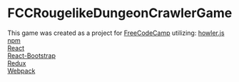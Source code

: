 # FCCRougelikeDungeonCrawlerGame

This game was created as a project for <a href="https://www.freecodecamp.com/challenges/build-a-roguelike-dungeon-crawler-game">FreeCodeCamp</a> utilizing:
<a href="https://howlerjs.com/" target="_blank" >howler.js</a><br>
<a href="https://www.npmjs.com/" target="_blank" >npm</a><br>
<a href="https://facebook.github.io/react/" target="_blank" >React</a><br>
<a href="https://react-bootstrap.github.io/" target="_blank" >React-Bootstrap</a><br>
<a href="http://redux.js.org/docs/introduction/" target="_blank" >Redux</a><br>
<a href="https://webpack.github.io/" target="_blank" >Webpack</a><br>


